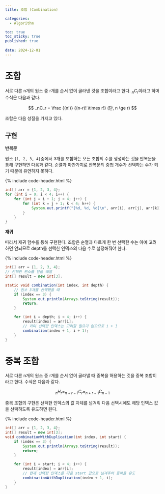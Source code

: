 ```yaml
---
title: 조합 (Combination)

categories:
  - Algorithm

toc: true
toc_sticky: true
published: true
 
date: 2024-12-01
---
```


# 조합

서로 다른 n개의 원소 중 r개를 순서 없이 골라낸 것을 조합이라고 한다. $_nC_r$이라고 하며 수식은 다음과 같다.

$$
_nC_r = \frac {(n!)} {(n-r)! \times r!} (단, n \ge r)
$$

조합은 다음 성질을 가지고 있다. 

## 구현

**반복문**

원소 `{1, 2, 3, 4}`중에서 3개를 포함하는 모든 조합의 수를 생성하는 것을 반복문을 통해 구현하면 다음과 같다. 순열과 마찬가지로 반복문의 중첩 개수가 선택하는 수가 되기 때문에 유연하지 못하다.

{% include code-header.html %}
```java
int[] arr = {1, 2, 3, 4};
for (int i = 0; i < 4; i++) {
    for (int j = i + 1; j < 4; j++) {
        for (int k = j + 1; k < 4; k++) {
            System.out.printf("[%d, %d, %d]\n", arr[i], arr[j], arr[k]);
        }
    }
}
```

**재귀**

따라서 재귀 함수를 통해 구현한다. 조합은 순열과 다르게 한 번 선택한 수는 아예 고려하면 안되므로 depth를 선택한 인덱스의 다음 수로 설정해줘야 한다.

{% include code-header.html %}
```java
int[] arr = {1, 2, 3, 4};
// 선택한 원소를 담을 배열
int[] result = new int[3];

static void combination(int index, int depth) {
    // 원소 3개를 선택했을 때
    if (index == 3) {
        System.out.println(Arrays.toString(result));
        return;
    }

    for (int i = depth; i < 4; i++) {
        result[index] = arr[i];
        // 이미 선택한 인덱스는 고려할 필요가 없으므로 i + 1
        combination(index + 1, i + 1);
    }
}
```

# 중복 조합

서로 다른 n개의 원소 중 r개를 순서 없이 골라낼 때 중복을 허용하는 것을 중복 조합이라고 한다. 수식은 다음과 같다.

$$
_nH_r = _{n + r - 1}C_r = _{n + r - 1}C_{n - 1}
$$

중복 조합의 구현은 선택한 인덱스의 값 자체를 넘겨줘 다음 선택시에도 해당 인덱스 값을 선택하도록 유도하면 된다.

{% include code-header.html %}
```java
int[] arr = {1, 2, 3, 4};
int[] result = new int[3];
void combinationWithDuplication(int index, int start) {
    if (index == 3) {
        System.out.println(Arrays.toString(result));
        return;
    }

    for (int i = start; i < 4; i++) {
        result[index] = arr[i];
        // 현재 선택한 인덱스를 다음 start 값으로 넘겨주어 중복을 유도
        combinationWithDuplication(index + 1, i);
    }
}
```